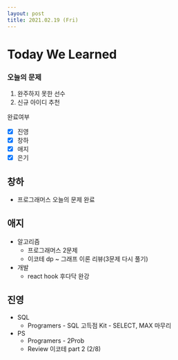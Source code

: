 ```yaml
---
layout: post
title: 2021.02.19 (Fri)
---
```


# Today We Learned

###  오늘의 문제

1. 완주하지 못한 선수
2. 신규 아이디 추천

완료여부  
- [x] 진영 
- [x] 창하
- [x] 애지 
- [x] 은기

## 창하

- 프로그래머스 오늘의 문제 완료

## 애지
- 알고리즘
  - 프로그래머스 2문제
  - 이코테 dp ~ 그래프 이론 리뷰(3문제 다시 풀기)
- 개발
  - react hook 후다닥 완강  

## 진영

- SQL
  - Programers - SQL 고득점 Kit - SELECT, MAX 마무리
- PS
  - Programers - 2Prob
  - Review 이코테 part 2 (2/8)



